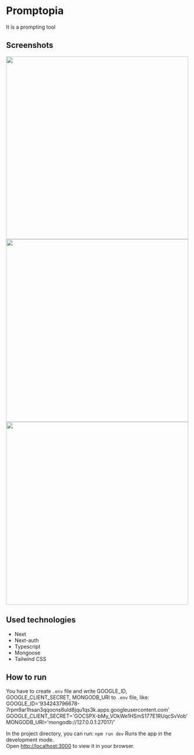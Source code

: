 # Promptopia

It is a prompting tool

## Screenshots
<img src="https://github.com/SmokeGuap/promptopia/assets/87711568/340c14c5-5f24-4bc9-a786-14f0baa47070" width="500">
<img src="https://github.com/SmokeGuap/promptopia/assets/87711568/8b87e02a-7cbc-4243-88d8-8a6a8a66dc65" width="500">
<img src="https://github.com/SmokeGuap/promptopia/assets/87711568/ac706685-1d5f-4e3f-a1be-6061616d8884" width="500">

## Used technologies

- Next
- Next-auth
- Typescript
- Mongoose
- Tailwind CSS

## How to run

You have to create `.env` file and write GOOGLE_ID, GOOGLE_CLIENT_SECRET, MONGODB_URI to `.env` file, like:
GOOGLE_ID='934243796678-7rpm9ar1hsan3qqocns6uld8jqu1qs3k.apps.googleusercontent.com'
GOOGLE_CLIENT_SECRET='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'
MONGODB_URI='mongodb://127.0.0.1:27017/'

In the project directory, you can run: `npm run dev`
Runs the app in the development mode.\
Open [http://localhost:3000](http://localhost:3000) to view it in your browser.

